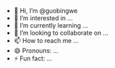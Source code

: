 - 👋 Hi, I’m @guobingwe
- 👀 I’m interested in ...
- 🌱 I’m currently learning ...
- 💞️ I’m looking to collaborate on ...
- 📫 How to reach me ...
- 😄 Pronouns: ...
- ⚡ Fun fact: ...

<!---
guobingwe/guobingwe is a ✨ special ✨ repository because its `README.md` (this file) appears on your GitHub profile.
You can click the Preview link to take a look at your changes.
--->
